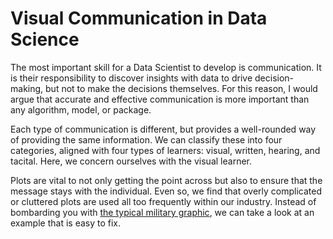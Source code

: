 # Visual Communication in Data Science
The most important skill for a Data Scientist to develop is communication.  It is their responsibility to discover insights with data to drive decision-making, but not to make the decisions themselves.  For this reason, I would argue that accurate and effective communication is more important than any algorithm, model, or package.

Each type of communication is different, but provides a well-rounded way of providing the same information.  We can classify these into four categories, aligned with four types of learners:  visual, written, hearing, and tacital.  Here, we concern ourselves with the visual learner.

Plots are vital to not only getting the point across but also to ensure that the message stays with the individual.  Even so, we find that overly complicated or cluttered plots are used all too frequently within our industry.  Instead of bombarding you with [the typical military graphic](https://www.nytimes.com/2010/04/27/world/27powerpoint.html), we can take a look at an example that is easy to fix.

